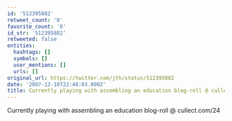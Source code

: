 ```yaml
---
id: '512395882'
retweet_count: '0'
favorite_count: '0'
id_str: '512395882'
retweeted: false
entities:
  hashtags: []
  symbols: []
  user_mentions: []
  urls: []
original_url: https://twitter.com/jth/status/512395882
date: '2007-12-18T22:48:03.000Z'
title: Currently playing with assembling an education blog-roll @ cullect.com/24
---
```


Currently playing with assembling an education blog-roll @ cullect.com/24